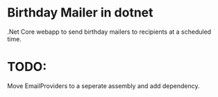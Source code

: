 # Birthday Mailer in dotnet
.Net Core webapp to send birthday mailers to recipients at a scheduled time.

# TODO:
Move EmailProviders to a seperate assembly and add dependency.

